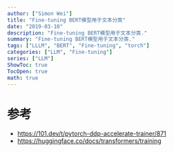 ```yaml
---
author: ["Simon Wei"]
title: "Fine-tuning BERT模型用于文本分类"
date: "2019-03-10"
description: "Fine-tuning BERT模型用于文本分类."
summary: "Fine-tuning BERT模型用于文本分类."
tags: ["LLLM", "BERT", "Fine-tuning", "torch"]
categories: ["LLM", "Fine-tuning"]
series: ["LLM"]
ShowToc: true
TocOpen: true
math: true
---
```


# 参考

- https://101.dev/t/pytorch-ddp-accelerate-trainer/871
- https://huggingface.co/docs/transformers/training
